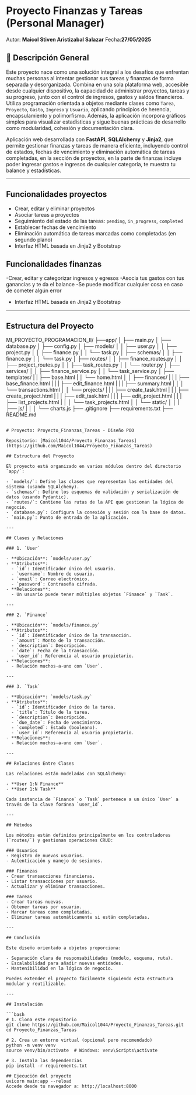 # Proyecto Finanzas y Tareas (Personal Manager)

Autor: **Maicol Stiven Aristizabal Salazar**
Fecha:**27/05/2025**

## 🧠 Descripción General

Este proyecto nace como una solución integral a los desafíos que enfrentan muchas personas al intentar gestionar sus tareas y finanzas de forma separada y desorganizada. Combina en una sola plataforma web, accesible desde cualquier dispositivo, la capacidad de administrar proyectos, tareas y su progreso, junto con el control de ingresos, gastos y saldos financieros. Utiliza programación orientada a objetos mediante clases como `Tarea`, `Proyecto`, `Gasto`, `Ingreso` y `Usuario`, aplicando principios de herencia, encapsulamiento y polimorfismo. Además, la aplicación incorpora gráficos simples para visualizar estadísticas y sigue buenas prácticas de desarrollo como modularidad, cohesión y documentación clara.

Aplicación web desarrollada con **FastAPI**, **SQLAlchemy** y **Jinja2**, que permite gestionar finanzas y tareas de manera eficiente, incluyendo control de estados, fechas de vencimiento y eliminación automática de tareas completadas, en la sección de proyectos, en la parte de finanzas incluye poder ingresar gastos e ingresos de cualquier categoría, te muestra tu balance y estadísticas.  


---

## Funcionalidades proyectos
- Crear, editar y eliminar proyectos
- Asociar tareas a proyectos
- Seguimiento del estado de las tareas: `pending`, `in_progress`, `completed`
- Establecer fechas de vencimiento
- Eliminación automática de tareas marcadas como completadas (en segundo plano)
- Interfaz HTML basada en Jinja2 y Bootstrap

## Funcionalidades finanzas
-Crear, editar y categorizar ingresos y egresos
-Asocia tus gastos con tus ganancias y te da el balance
-Se puede modificar cualquier cosa en caso de cometer algún error
- Interfaz HTML basada en Jinja2 y Bootstrap
---

## Estructura del Proyecto

MI_PROYECTO_PROGRAMACION_II/
├──app/
│   ├── main.py
│   ├── database.py
│   ├── config.py
│   ├── models/
│   │   ├── user.py
│   │   ├── project.py
│   │   ├── finance.py
│   │   └── task.py
│   ├── schemas/
│   │   ├── finance.py
│   │   └── task.py
│   ├── routes/
│   │   ├── finance_routes.py
│   │   ├── project_routes.py
│   │   ├── task_routes.py
│   │   └── router.py
│   ├── services/
│   │   ├── finance_service.py
│   │   └── task_service.py
│   ├── templates/
|   |   ├── base.html
|   │   └── home.html
│   │   ├── finances/
|   |   |   ├── base_finance.html
|   |   |   ├── edit_finance.html
|   |   |   ├── summary.html
|   │   │   └── transactions.html 
│   │   └── projects/
|   |   |   ├── create_task.html
|   |   |   ├── create_project.html
|   |   |   ├── edit_task.html
|   |   |   ├── edit_project.html
|   |   |   ├── list_projects.html
|   │   │   └── task_projects.html 
│   │   └── static/
│   │   |   ├── js/
|   │   │   └── charts.js
├── .gitignore
├── requirements.txt
├── README.md
````

# Proyecto: Proyecto_Finanzas_Tareas - Diseño POO

Repositorio: [Maicol1044/Proyecto_Finanzas_Tareas](https://github.com/Maicol1044/Proyecto_Finanzas_Tareas)

## Estructura del Proyecto

El proyecto está organizado en varios módulos dentro del directorio `app/`:

- `models/`: Define las clases que representan las entidades del sistema (usando SQLAlchemy).
- `schemas/`: Define los esquemas de validación y serialización de datos (usando Pydantic).
- `routes/`: Contiene las rutas de la API que gestionan la lógica de negocio.
- `database.py`: Configura la conexión y sesión con la base de datos.
- `main.py`: Punto de entrada de la aplicación.

---

## Clases y Relaciones

### 1. `User`

- **Ubicación**: `models/user.py`
- **Atributos**:
  - `id`: Identificador único del usuario.
  - `username`: Nombre de usuario.
  - `email`: Correo electrónico.
  - `password`: Contraseña cifrada.
- **Relaciones**:
  - Un usuario puede tener múltiples objetos `Finance` y `Task`.

---

### 2. `Finance`

- **Ubicación**: `models/finance.py`
- **Atributos**:
  - `id`: Identificador único de la transacción.
  - `amount`: Monto de la transacción.
  - `description`: Descripción.
  - `date`: Fecha de la transacción.
  - `user_id`: Referencia al usuario propietario.
- **Relaciones**:
  - Relación muchos-a-uno con `User`.

---

### 3. `Task`

- **Ubicación**: `models/task.py`
- **Atributos**:
  - `id`: Identificador único de la tarea.
  - `title`: Título de la tarea.
  - `description`: Descripción.
  - `due_date`: Fecha de vencimiento.
  - `completed`: Estado (booleano).
  - `user_id`: Referencia al usuario propietario.
- **Relaciones**:
  - Relación muchos-a-uno con `User`.

---

## Relaciones Entre Clases

Las relaciones están modeladas con SQLAlchemy:

- **User 1:N Finance**
- **User 1:N Task**

Cada instancia de `Finance` o `Task` pertenece a un único `User` a través de la clave foránea `user_id`.

---

## Métodos

Los métodos están definidos principalmente en los controladores (`routes/`) y gestionan operaciones CRUD:

### Usuarios
- Registro de nuevos usuarios.
- Autenticación y manejo de sesiones.

### Finanzas
- Crear transacciones financieras.
- Listar transacciones por usuario.
- Actualizar y eliminar transacciones.

### Tareas
- Crear tareas nuevas.
- Obtener tareas por usuario.
- Marcar tareas como completadas.
- Eliminar tareas automáticamente si están completadas.

---

## Conclusión

Este diseño orientado a objetos proporciona:

- Separación clara de responsabilidades (modelo, esquema, ruta).
- Escalabilidad para añadir nuevas entidades.
- Mantenibilidad en la lógica de negocio.

Puedes extender el proyecto fácilmente siguiendo esta estructura modular y reutilizable.

---

## Instalación

```bash
# 1. Clona este repositorio
git clone https://github.com/Maicol1044/Proyecto_Finanzas_Tareas.git
cd Proyecto_Finanzas_Tareas

# 2. Crea un entorno virtual (opcional pero recomendado)
python -m venv venv
source venv/bin/activate  # Windows: venv\Scripts\activate

# 3. Instala las dependencias
pip install -r requirements.txt

## Ejecución del proyecto
uvicorn main:app --reload
Accede desde tu navegador a: http://localhost:8000